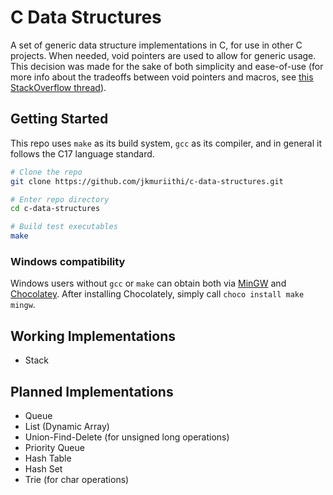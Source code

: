 # C Data Structures

A set of generic data structure implementations in C, for use in other C
projects. When needed, void pointers are used to allow for generic usage. This
decision was made for the sake of both simplicity and ease-of-use
(for more info about the tradeoffs between void pointers and macros, see
[this StackOverflow thread](https://stackoverflow.com/questions/31867369/void-as-generic-in-c-is-it-safe)).

## Getting Started
This repo uses `make` as its build system, `gcc` as its compiler, and in general
it follows the C17 language standard.

```bash
# Clone the repo
git clone https://github.com/jkmuriithi/c-data-structures.git

# Enter repo directory
cd c-data-structures

# Build test executables
make
```

### Windows compatibility
Windows users without `gcc` or `make` can obtain both via [MinGW](https://www.mingw-w64.org/) and
[Chocolatey](https://community.chocolatey.org/). After installing Chocolately, simply call `choco install make mingw`.

## Working Implementations
- Stack
## Planned Implementations
- Queue
- List (Dynamic Array)
- Union-Find-Delete (for unsigned long operations)
- Priority Queue
- Hash Table
- Hash Set
- Trie (for char operations)


